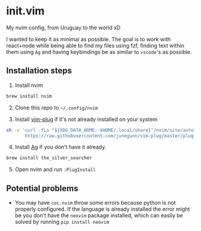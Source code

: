 # init.vim

My nvim config, from Uruguay to the world xD

I wanted to keep it as minimal as possible. The goal is to work with react+node while being able to find my files using fzf, finding text within them using `Ag` and having keybindings be as similar to `vscode`'s as possible.

## Installation steps

1. Install nvim

```zsh
brew install nvim
```

2. Clone this repo to `~/.config/nvim`

3. Install [vim-plug](https://github.com/junegunn/vim-plug) if it's not already installed on your system

```zsh
sh -c 'curl -fLo "${XDG_DATA_HOME:-$HOME/.local/share}"/nvim/site/autoload/plug.vim --create-dirs \
       https://raw.githubusercontent.com/junegunn/vim-plug/master/plug.vim'
```

4. Install [Ag](https://github.com/ggreer/the_silver_searcher) if you don't have it already.

```zsh
brew install the_silver_searcher
```

5. Open nvim and run `:PlugInstall`


## Potential problems

* You may have `coc.nvim` throw some errors because python is not properly configured. If the language is already installed the error might be you don't have the `neovim` package installed, which can easily be solved by running `pip install neovim`


